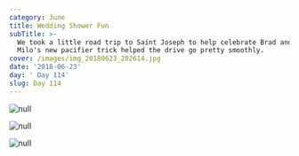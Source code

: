 ```yaml
---
category: June
title: Wedding Shower Fun
subTitle: >-
  We took a little road trip to Saint Joseph to help celebrate Brad and Kallie. 
  Milo's new pacifier trick helped the drive go pretty smoothly.  
cover: /images/img_20180623_202614.jpg
date: '2018-06-23'
day: ' Day 114'
slug: Day 114
---
```

![null](/images/img_20180623_202614.jpg)

![null](/images/img_20180623_202638.jpg)

![null](/images/img_20180623_133807.jpg)

